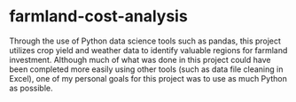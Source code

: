 # farmland-cost-analysis

Through the use of Python data science tools such as pandas, this project utilizes crop yield and weather data to identify valuable regions for farmland investment. Although much of what was done in this project could have been completed more easily using other tools (such as data file cleaning in Excel), one of my personal goals for this project was to use as much Python as possible.

